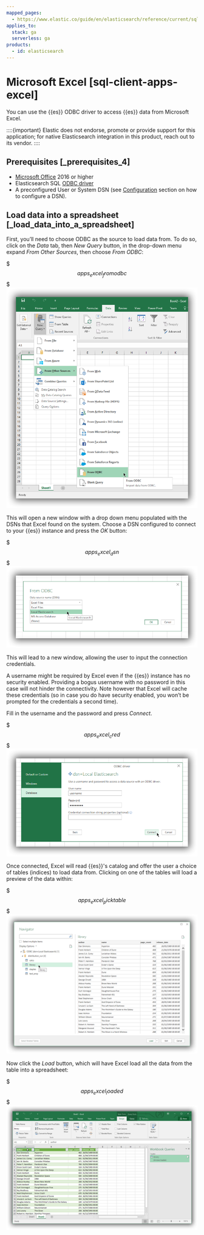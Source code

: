 ```yaml
---
mapped_pages:
  - https://www.elastic.co/guide/en/elasticsearch/reference/current/sql-client-apps-excel.html
applies_to:
  stack: ga
  serverless: ga
products:
  - id: elasticsearch
---
```


# Microsoft Excel [sql-client-apps-excel]

You can use the {{es}} ODBC driver to access {{es}} data from Microsoft Excel.

::::{important}
Elastic does not endorse, promote or provide support for this application; for native Elasticsearch integration in this product, reach out to its vendor.
::::


## Prerequisites [_prerequisites_4]

* [Microsoft Office](https://products.office.com/en/excel) 2016 or higher
* Elasticsearch SQL [ODBC driver](sql-odbc.md)
* A preconfigured User or System DSN (see [Configuration](sql-odbc-setup.md#dsn-configuration) section on how to configure a DSN).


## Load data into a spreadsheet [_load_data_into_a_spreadsheet]

First, you’ll need to choose ODBC as the source to load data from. To do so, click on the *Data* tab, then *New Query* button, in the drop-down menu expand *From Other Sources*, then choose *From ODBC*:

$$$apps_excel_fromodbc$$$
![apps excel fromodbc](/explore-analyze/images/elasticsearch-reference-apps_excel_fromodbc.png "")

This will open a new window with a drop down menu populated with the DSNs that Excel found on the system. Choose a DSN configured to connect to your {{es}} instance and press the *OK* button:

$$$apps_excel_dsn$$$
![apps excel dsn](/explore-analyze/images/elasticsearch-reference-apps_excel_dsn.png "")

This will lead to a new window, allowing the user to input the connection credentials.

A username might be required by Excel even if the {{es}} instance has no security enabled. Providing a bogus username with no password in this case will not hinder the connectivity. Note however that Excel will cache these credentials (so in case you do have security enabled, you won’t be prompted for the credentials a second time).

Fill in the username and the password and press *Connect*.

$$$apps_excel_cred$$$
![apps excel cred](/explore-analyze/images/elasticsearch-reference-apps_excel_cred.png "")

Once connected, Excel will read {{es}}'s catalog and offer the user a choice of tables (indices) to load data from. Clicking on one of the tables will load a preview of the data within:

$$$apps_excel_picktable$$$
![apps excel picktable](/explore-analyze/images/elasticsearch-reference-apps_excel_picktable.png "")

Now click the *Load* button, which will have Excel load all the data from the table into a spreadsheet:

$$$apps_excel_loaded$$$
![apps excel loaded](/explore-analyze/images/elasticsearch-reference-apps_excel_loaded.png "")


